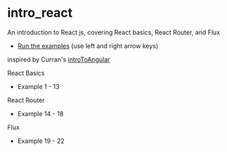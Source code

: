 # intro_react
An introduction to React js, covering React basics, React Router, and Flux
 - [Run the examples](http://seanlin0800.github.io/intro_react/example_viewer/) (use left and right arrow keys)

inspired by Curran's [introToAngular](https://github.com/curran/screencasts/tree/gh-pages/introToAngular)

React Basics
 - Example 1 - 13

React Router
 - Example 14 - 18

Flux
 - Example 19 - 22
